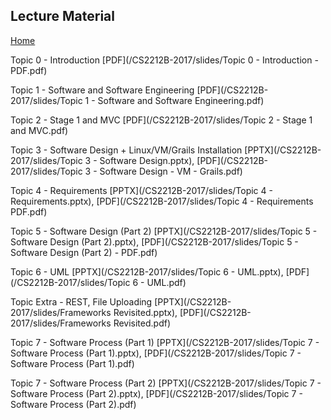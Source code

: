 ## Lecture Material
[Home](README.md)

Topic 0 - Introduction [PDF](/CS2212B-2017/slides/Topic 0 - Introduction - PDF.pdf)  

Topic 1 - Software and Software Engineering [PDF](/CS2212B-2017/slides/Topic 1 - Software and Software Engineering.pdf)  

Topic 2 - Stage 1 and MVC [PDF](/CS2212B-2017/slides/Topic 2 - Stage 1 and MVC.pdf)

Topic 3 - Software Design + Linux/VM/Grails Installation [PPTX](/CS2212B-2017/slides/Topic 3 - Software Design.pptx), [PDF](/CS2212B-2017/slides/Topic 3 - Software Design - VM - Grails.pdf)

Topic 4 - Requirements [PPTX](/CS2212B-2017/slides/Topic 4 - Requirements.pptx), [PDF](/CS2212B-2017/slides/Topic 4 - Requirements PDF.pdf)  

Topic 5 - Software Design (Part 2) [PPTX](/CS2212B-2017/slides/Topic 5 - Software Design (Part 2).pptx), [PDF](/CS2212B-2017/slides/Topic 5 - Software Design (Part 2) - PDF.pdf)  

Topic 6 - UML [PPTX](/CS2212B-2017/slides/Topic 6 - UML.pptx), [PDF](/CS2212B-2017/slides/Topic 6 - UML.pdf)   

Topic Extra - REST, File Uploading [PPTX](/CS2212B-2017/slides/Frameworks Revisited.pptx), [PDF](/CS2212B-2017/slides/Frameworks Revisited.pdf)  

Topic 7 - Software Process (Part 1) [PPTX](/CS2212B-2017/slides/Topic 7 - Software Process (Part 1).pptx), [PDF](/CS2212B-2017/slides/Topic 7 - Software Process (Part 1).pdf)  

Topic 7 - Software Process (Part 2) [PPTX](/CS2212B-2017/slides/Topic 7 - Software Process (Part 2).pptx), [PDF](/CS2212B-2017/slides/Topic 7 - Software Process (Part 2).pdf)  
